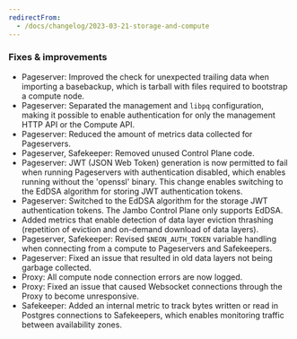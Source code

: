 ```yaml
---
redirectFrom:
  - /docs/changelog/2023-03-21-storage-and-compute
---
```


### Fixes & improvements

- Pageserver: Improved the check for unexpected trailing data when importing a basebackup, which is tarball with files required to bootstrap a compute node.
- Pageserver: Separated the management and `libpq` configuration, making it possible to enable authentication for only the management HTTP API or the Compute API.
- Pageserver: Reduced the amount of metrics data collected for Pageservers.
- Pageserver, Safekeeper: Removed unused Control Plane code.
- Pageserver: JWT (JSON Web Token) generation is now permitted to fail when running Pageservers with authentication disabled, which enables running without the 'openssl' binary. This change enables switching to the EdDSA algorithm for storing JWT authentication tokens.
- Pageserver: Switched to the EdDSA algorithm for the storage JWT authentication tokens. The Jambo Control Plane only supports EdDSA.
- Added metrics that enable detection of data layer eviction thrashing (repetition of eviction and on-demand download of data layers).
- Pageserver, Safekeeper: Revised `$NEON_AUTH_TOKEN` variable handling when connecting from a compute to Pageservers and Safekeepers.
- Pageserver: Fixed an issue that resulted in old data layers not being garbage collected.
- Proxy: All compute node connection errors are now logged.
- Proxy: Fixed an issue that caused Websocket connections through the Proxy to become unresponsive.
- Safekeeper: Added an internal metric to track bytes written or read in Postgres connections to Safekeepers, which enables monitoring traffic between availability zones.
